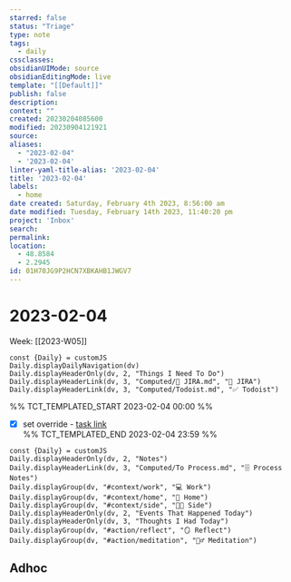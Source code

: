 ```yaml
---
starred: false
status: "Triage"
type: note
tags:
  - daily
cssclasses: 
obsidianUIMode: source
obsidianEditingMode: live
template: "[[Default]]"
publish: false
description: 
context: ""
created: 20230204085600
modified: 20230904121921
source: 
aliases:
  - "2023-02-04"
  - '2023-02-04'
linter-yaml-title-alias: '2023-02-04'
title: '2023-02-04'
labels:
  - home
date created: Saturday, February 4th 2023, 8:56:00 am
date modified: Tuesday, February 14th 2023, 11:40:20 pm
project: 'Inbox'
search: 
permalink: 
location:
  - 48.8584
  - 2.2945
id: 01H70JG9P2HCN7XBKAHB1JWGV7
---
```


# 2023-02-04

Week: [[2023-W05]]

```dataviewjs
const {Daily} = customJS
Daily.displayDailyNavigation(dv)
Daily.displayHeaderOnly(dv, 2, "Things I Need To Do")
Daily.displayHeaderLink(dv, 3, "Computed/🎫 JIRA.md", "🎫 JIRA")
Daily.displayHeaderLink(dv, 3, "Computed/Todoist.md", "✅ Todoist")
```

%% TCT_TEMPLATED_START 2023-02-04 00:00 %%

- [X] set override - [task link](https://todoist.com/app/task/6587479231)  
%% TCT_TEMPLATED_END 2023-02-04 23:59 %%

```dataviewjs
const {Daily} = customJS
Daily.displayHeaderOnly(dv, 2, "Notes")
Daily.displayHeaderLink(dv, 3, "Computed/To Process.md", "🗄️ Process Notes")
Daily.displayGroup(dv, "#context/work", "💻 Work")
Daily.displayGroup(dv, "#context/home", "🏡 Home")
Daily.displayGroup(dv, "#context/side", "👨‍💻 Side")
Daily.displayHeaderOnly(dv, 2, "Events That Happened Today")
Daily.displayHeaderOnly(dv, 3, "Thoughts I Had Today")
Daily.displayGroup(dv, "#action/reflect", "🪞 Reflect")
Daily.displayGroup(dv, "#action/meditation", "🧘‍♂️ Meditation")
```

## Adhoc
